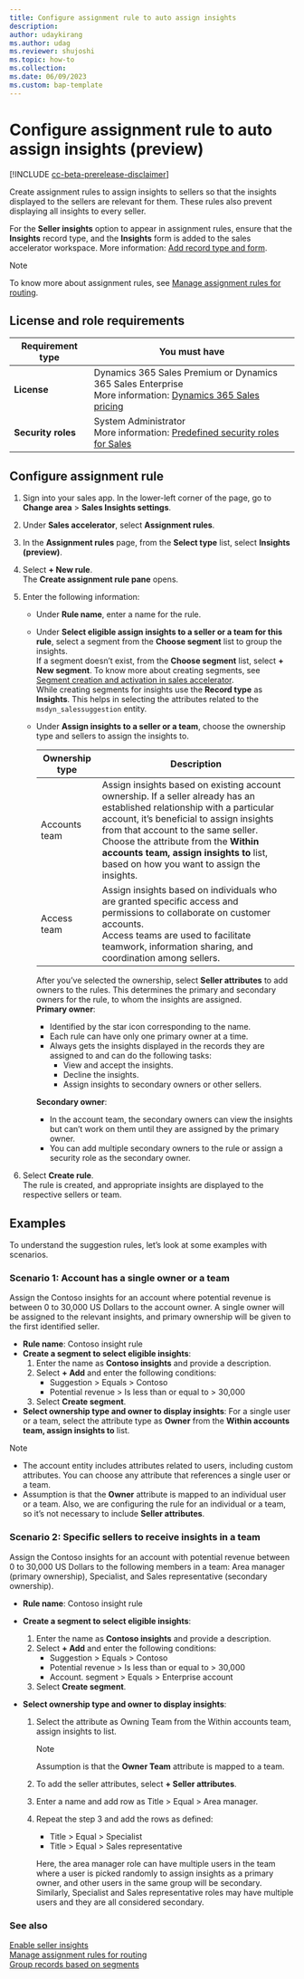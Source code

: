 ```yaml
---
title: Configure assignment rule to auto assign insights 
description: 
author: udaykirang
ms.author: udag
ms.reviewer: shujoshi
ms.topic: how-to 
ms.collection: 
ms.date: 06/09/2023
ms.custom: bap-template 
---
```


# Configure assignment rule to auto assign insights (preview)

[!INCLUDE [cc-beta-prerelease-disclaimer](../includes/cc-beta-prerelease-disclaimer.md)]

Create assignment rules to assign insights to sellers so that the insights displayed to the sellers are relevant for them. These rules also prevent displaying all insights to every seller.

For the **Seller insights** option to appear in assignment rules, ensure that the **Insights** record type, and the **Insights** form is added to the sales accelerator workspace. More information: [Add record type and form](enable-configure-sales-accelerator.md#choose-content-and-layout).

> [!NOTE]
> To know more about assignment rules, see [Manage assignment rules for routing](create-manage-assignment-rules.md).

## License and role requirements

| Requirement type | You must have |  
|-----------------------|---------|
| **License** | Dynamics 365 Sales Premium or Dynamics 365 Sales Enterprise <br>More information: [Dynamics 365 Sales pricing](https://dynamics.microsoft.com/sales/pricing/) |
| **Security roles** | System Administrator <br>  More information: [Predefined security roles for Sales](security-roles-for-sales.md)|

## Configure assignment rule 

1.	Sign into your sales app. In the lower-left corner of the page, go to **Change area** > **Sales Insights settings**.
1.	Under **Sales accelerator**, select **Assignment rules**.
1.	In the **Assignment rules** page, from the **Select type** list, select **Insights (preview)**.
1.	Select **+ New rule**.  
    The **Create assignment rule pane** opens.  
1.	Enter the following information:  
    - Under **Rule name**, enter a name for the rule.
    - Under **Select eligible assign insights to a seller or a team for this rule**, select a segment from the **Choose segment** list to group the insights.  
        If a segment doesn’t exist, from the **Choose segment** list, select **+ New segment**. To know more about creating segments, see [Segment creation and activation in sales accelerator](create-and-activate-a-segment.md).  
        While creating segments for insights use the **Record type** as **Insights**. This helps in selecting the attributes related to the `msdyn_salessuggestion` entity. 
    - Under **Assign insights to a seller or a team**, choose the ownership type and sellers to assign the insights to.  
        
        | Ownership type | Description |
        |----------------|-------------|
        | Accounts team | Assign insights based on existing account ownership. If a seller already has an established relationship with a particular account, it’s beneficial to assign insights from that account to the same seller.<br>Choose the attribute from the **Within accounts team, assign insights to** list, based on how you want to assign the insights. |
        | Access team | Assign insights based on individuals who are granted specific access and permissions to collaborate on customer accounts.<br>Access teams are used to facilitate teamwork, information sharing, and coordination among sellers. |  
        
        After you’ve selected the ownership, select **Seller attributes** to add owners to the rules. This determines the primary and secondary owners for the rule, to whom the insights are assigned.  
        **Primary owner**:
        - Identified by the star icon corresponding to the name.
        - Each rule can have only one primary owner at a time. 
        - Always gets the insights displayed in the records they are assigned to and can do the following tasks:  
            - View and accept the insights.
            - Decline the insights.
            - Assign insights to secondary owners or other sellers.

        **Secondary owner**:  
        - In the account team, the secondary owners can view the insights but can’t work on them until they are assigned by the primary owner. 
        - You can add multiple secondary owners to the rule or assign a security role as the secondary owner.

1.	Select **Create rule**.  
    The rule is created, and appropriate insights are displayed to the respective sellers or team.

## Examples

To understand the suggestion rules, let’s look at some examples with scenarios.

### Scenario 1: Account has a single owner or a team

Assign the Contoso insights for an account where potential revenue is between 0 to 30,000 US Dollars to the account owner. A single owner will be assigned to the relevant insights, and primary ownership will be given to the first identified seller.

- **Rule name**: Contoso insight rule
- **Create a segment to select eligible insights**:
    1. Enter the name as **Contoso insights** and provide a description.
    1. Select **+ Add** and enter the following conditions:
        - Suggestion > Equals > Contoso 
        - Potential revenue > Is less than or equal to > 30,000
    1. Select **Create segment**.
- **Select ownership type and owner to display insights**:
    For a single user or a team, select the attribute type as **Owner** from the **Within accounts team, assign insights to** list.

> [!NOTE]
> -	The account entity includes attributes related to users, including custom attributes. You can choose any attribute that references a single user or a team.
> -	Assumption is that the **Owner** attribute is mapped to an individual user or a team. Also, we are configuring the rule for an individual or a team, so it’s not necessary to include **Seller attributes**. 

### Scenario 2: Specific sellers to receive insights in a team

Assign the Contoso insights for an account with potential revenue between 0 to 30,000 US Dollars to the following members in a team: Area manager (primary ownership), Specialist, and Sales representative (secondary ownership).

- **Rule name**: Contoso insight rule
- **Create a segment to select eligible insights**:
    
    1. Enter the name as **Contoso insights** and provide a description.
    1. Select **+ Add** and enter the following conditions:
        - Suggestion > Equals > Contoso 
        - Potential revenue > Is less than or equal to > 30,000
        - Account. segment > Equals > Enterprise account
    1. Select **Create segment**.

- **Select ownership type and owner to display insights**:

    1. Select the attribute as Owning Team from the Within accounts team, assign insights to list.  
        
        > [!NOTE]
        > Assumption is that the **Owner Team** attribute is mapped to a team.  
        
    1. To add the seller attributes, select **+ Seller attributes**.
    1. Enter a name and add row as Title > Equal > Area manager.
    1. Repeat the step 3 and add the rows as defined:
        - Title > Equal > Specialist
        - Title > Equal > Sales representative

        Here, the area manager role can have multiple users in the team where a user is picked randomly to assign insights as a primary owner, and other users in the same group will be secondary. Similarly, Specialist and Sales representative roles may have multiple users and they are all considered secondary.

### See also

[Enable seller insights](enable-seller-insights.md)  
[Manage assignment rules for routing](create-manage-assignment-rules.md)  
[Group records based on segments](manage-segments.md)
